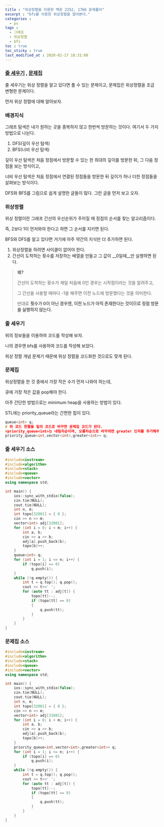 ```yaml
---
title : "위상정렬을 이용한 백준 2252, 1766 문제풀이"
excerpt : "bfs를 이용한 위상정렬을 알아본다."
categories : 
  - ps
tags :
  - 그래프
  - 위상정렬
  - bfs
toc : true
toc_sticky : true
last_modified_at : 2020-02-17 18:31:00
---
```


### [줄 세우기]("https://www.acmicpc.net/problem/2252") , [문제집]("https://www.acmicpc.net/problem/1766")

줄 세우기는 위상 정렬을 알고 있다면 풀 수 있는 문제이고, 문제집은 위상정렬을 조금 변형한 문제이다.

먼저 위상 정렬에 대해 알아보자.

### 배경지식

그래프 탐색은 내가 원하는 곳을 중복하지 않고 한번씩 방문하는 것이다. 여기서 두 가지 방법으로 나뉜다.

1. DFS(깊이 우선 탐색)
2. BFS(너비 우선 탐색)

깊이 우선 탐색은 처음 정점에서 방문할 수 있는 한 최대의 깊이를 방문한 뒤, 그 다음 정점을 보는 방식이고,

너비 우선 탐색은 처음 정점에서 연결된 정점들을 방문한 뒤 깊이가 하나 더한 정점들을 살펴보는 방식이다.

DFS와 BFS를 그림으로 쉽게 설명한 글들이 많다. 그런 글을 먼저 보고 오자.



### 위상정렬

위상 정렬이란 그래프 간선의 우선순위가 주어질 때 정점의 순서를 찾는 알고리즘이다.

즉, 2보다 1이 먼저와야 한다고 하면 그 순서를 지키면 된다.

BFS와 DFS를 알고 있다면 거기에 아주 약간의 지식만 더 추가하면 된다.

1. 위상정렬을 하려면 사이클이 없어야 한다.
2. 간선이 도착하는 횟수를 저장하는 배열을 만들고 그 값이 __0일때__만 실행하면 된다.

> __왜?__
>
> 간선이 도착하는 횟수가 제일 처음에 0인 경우는 시작점이라는 것을 알려주고,
>
> 그 간선을 사용할 때마다 -1을 해주면 이전 노드에 방문했다는 것을 의미한다.
>
> 반대로 __횟수가 0이 아닌 경우엔, 이전 노드가 아직 존재한다는 것이므로 정점 방문을 실행하지 않는다.__



### 줄 세우기

위의 정보들을 이용하여 코드를 작성해 보자.

나의 경우엔 bfs를 사용하여 코드를 작성해 보았다.

위상 정렬 개념 문제기 때문에 위상 정렬을 코드화한 것으로도 맞게 된다.

### 문제집

위상정렬을 한 것 중에서 가장 작은 수가 먼저 나와야 하는데,

큐에 가장 작은 값을 pop해야 한다.

아주 간단한 방법으로는 minimum heap을 사용하는 방법이 있다.

STL에는 priority_queue라는 간편한 힙이 있다.

```cpp
queue<int> q;
# 위 코드 한줄을 밑의 코드로 바꾸면 문제집 코드가 된다.
#priority_queue<int>는 내림차순이며, 오름차순으로 바꾸려면 greater 인자를 추가해주면 된다.
priority_queue<int,vector<int>,greater<int>> q;
```



### 줄 세우기 소스

```cpp
#include<iostream>
#include<algorithm>
#include<stack>
#include<queue>
#include<vector>
using namespace std;

int main() {
	ios::sync_with_stdio(false);
	cin.tie(NULL);
	cout.tie(NULL);
	int n, m;
	int topo[32001] = { 0 };
	cin >> n >> m;
	vector<int> adj[32001];
	for (int i = 0; i < m; i++) {
		int a, b;
		cin >> a >> b;
		adj[a].push_back(b);
		topo[b]++;
	}
	queue<int> q;
	for (int i = 1; i <= n; i++) {
		if (topo[i] == 0)
			q.push(i);
	}
	while (!q.empty()) {
		int t = q.top(); q.pop();
		cout << t<<' ';
		for (auto tt : adj[t]) {
			topo[tt]--;
			if (topo[tt] == 0)
			{
				q.push(tt);
			}
		}
	}
}

```



### 문제집 소스

```cpp
#include<iostream>
#include<algorithm>
#include<stack>
#include<queue>
#include<vector>
using namespace std;

int main() {
	ios::sync_with_stdio(false);
	cin.tie(NULL);
	cout.tie(NULL);
	int n, m;
	int topo[32001] = { 0 };
	cin >> n >> m;
	vector<int> adj[32001];
	for (int i = 0; i < m; i++) {
		int a, b;
		cin >> a >> b;
		adj[a].push_back(b);
		topo[b]++;
	}
	priority_queue<int,vector<int>,greater<int>> q;
	for (int i = 1; i <= n; i++) {
		if (topo[i] == 0)
			q.push(i);
	}
	while (!q.empty()) {
		int t = q.top(); q.pop();
		cout << t<<' ';
		for (auto tt : adj[t]) {
			topo[tt]--;
			if (topo[tt] == 0)
			{
				q.push(tt);
			}
		}
	}
}

```


